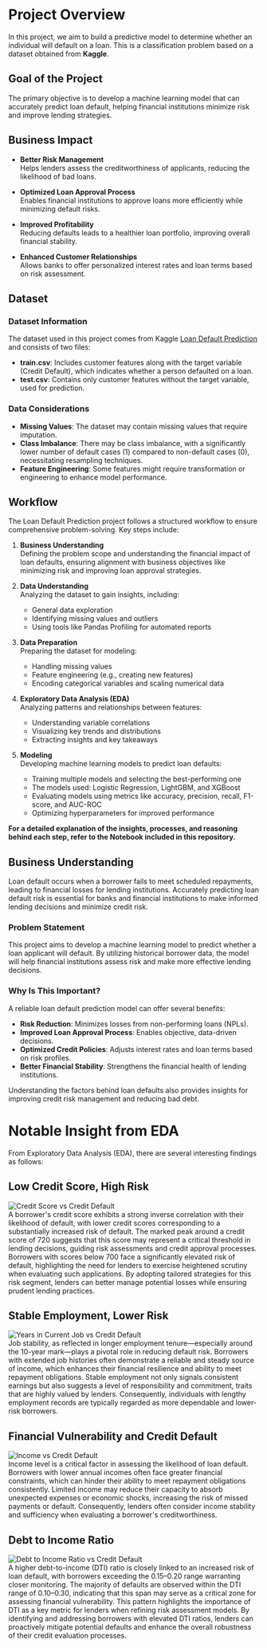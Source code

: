 # Project Overview 

In this project, we aim to build a predictive model to determine whether an individual will default on a loan. This is a classification problem based on a dataset obtained from **Kaggle**.

## Goal of the Project
The primary objective is to develop a machine learning model that can accurately predict loan default, helping financial institutions minimize risk and improve lending strategies.

## Business Impact
- **Better Risk Management**  
  Helps lenders assess the creditworthiness of applicants, reducing the likelihood of bad loans.
  
- **Optimized Loan Approval Process**  
  Enables financial institutions to approve loans more efficiently while minimizing default risks.
  
- **Improved Profitability**  
  Reducing defaults leads to a healthier loan portfolio, improving overall financial stability.
  
- **Enhanced Customer Relationships**  
  Allows banks to offer personalized interest rates and loan terms based on risk assessment.

## Dataset

### Dataset Information
The dataset used in this project comes from Kaggle [Loan Default Prediction](https://www.kaggle.com/competitions/credit-default-prediction-ai-big-data/overview) and consists of two files:
- **train.csv**: Includes customer features along with the target variable (Credit Default), which indicates whether a person defaulted on a loan.
- **test.csv**: Contains only customer features without the target variable, used for prediction.


### Data Considerations
- **Missing Values**: The dataset may contain missing values that require imputation.
- **Class Imbalance**: There may be class imbalance, with a significantly lower number of default cases (1) compared to non-default cases (0), necessitating resampling techniques.
- **Feature Engineering**: Some features might require transformation or engineering to enhance model performance.

## Workflow 

The Loan Default Prediction project follows a structured workflow to ensure comprehensive problem-solving. Key steps include:

1. **Business Understanding**  
   Defining the problem scope and understanding the financial impact of loan defaults, ensuring alignment with business objectives like minimizing risk and improving loan approval strategies.
   
2. **Data Understanding**  
   Analyzing the dataset to gain insights, including:
   - General data exploration
   - Identifying missing values and outliers
   - Using tools like Pandas Profiling for automated reports

3. **Data Preparation**  
   Preparing the dataset for modeling:
   - Handling missing values
   - Feature engineering (e.g., creating new features)
   - Encoding categorical variables and scaling numerical data

4. **Exploratory Data Analysis (EDA)**  
   Analyzing patterns and relationships between features:
   - Understanding variable correlations
   - Visualizing key trends and distributions
   - Extracting insights and key takeaways

5. **Modeling**  
   Developing machine learning models to predict loan defaults:
   - Training multiple models and selecting the best-performing one
   - The models used: Logistic Regression, LightGBM, and XGBoost
   - Evaluating models using metrics like accuracy, precision, recall, F1-score, and AUC-ROC
   - Optimizing hyperparameters for improved performance

**For a detailed explanation of the insights, processes, and reasoning behind each step, refer to the Notebook included in this repository.**

## Business Understanding

Loan default occurs when a borrower fails to meet scheduled repayments, leading to financial losses for lending institutions. Accurately predicting loan default risk is essential for banks and financial institutions to make informed lending decisions and minimize credit risk.

### Problem Statement
This project aims to develop a machine learning model to predict whether a loan applicant will default. By utilizing historical borrower data, the model will help financial institutions assess risk and make more effective lending decisions.

### Why Is This Important?
A reliable loan default prediction model can offer several benefits:
- **Risk Reduction**: Minimizes losses from non-performing loans (NPLs).
- **Improved Loan Approval Process**: Enables objective, data-driven decisions.
- **Optimized Credit Policies**: Adjusts interest rates and loan terms based on risk profiles.
- **Better Financial Stability**: Strengthens the financial health of lending institutions.

Understanding the factors behind loan defaults also provides insights for improving credit risk management and reducing bad debt.

# Notable Insight from EDA

From Exploratory Data Analysis (EDA), there are several interesting findings as follows:

## Low Credit Score, High Risk
![Credit Score vs Credit Default](https://github.com/RaihanWinurputra/LoanDefaultPrediction/blob/main/Notable%20Insight%20from%20EDA/Credit%20Score%20vs%20Credit%20Default.png)  
A borrower's credit score exhibits a strong inverse correlation with their likelihood of default, with lower credit scores corresponding to a substantially increased risk of default. The marked peak around a credit score of 720 suggests that this score may represent a critical threshold in lending decisions, guiding risk assessments and credit approval processes. Borrowers with scores below 700 face a significantly elevated risk of default, highlighting the need for lenders to exercise heightened scrutiny when evaluating such applications. By adopting tailored strategies for this risk segment, lenders can better manage potential losses while ensuring prudent lending practices.

## Stable Employment, Lower Risk
![Years in Current Job vs Credit Default](https://github.com/RaihanWinurputra/LoanDefaultPrediction/blob/main/Notable%20Insight%20from%20EDA/Years%20in%20Current%20Job%20vs%20Credit%20Default.png)  
Job stability, as reflected in longer employment tenure—especially around the 10-year mark—plays a pivotal role in reducing default risk. Borrowers with extended job histories often demonstrate a reliable and steady source of income, which enhances their financial resilience and ability to meet repayment obligations. Stable employment not only signals consistent earnings but also suggests a level of responsibility and commitment, traits that are highly valued by lenders. Consequently, individuals with lengthy employment records are typically regarded as more dependable and lower-risk borrowers.

## Financial Vulnerability and Credit Default
![Income vs Credit Default](https://github.com/RaihanWinurputra/LoanDefaultPrediction/blob/main/Notable%20Insight%20from%20EDA/Annual%20Income%20vs%20Credit%20Default.png)  
Income level is a critical factor in assessing the likelihood of loan default. Borrowers with lower annual incomes often face greater financial constraints, which can hinder their ability to meet repayment obligations consistently. Limited income may reduce their capacity to absorb unexpected expenses or economic shocks, increasing the risk of missed payments or default. Consequently, lenders often consider income stability and sufficiency when evaluating a borrower's creditworthiness.

## Debt to Income Ratio
![Debt to Income Ratio vs Credit Default](https://github.com/RaihanWinurputra/LoanDefaultPrediction/blob/main/Notable%20Insight%20from%20EDA/Debt%20to%20Income%20Ratio.png)  
A higher debt-to-income (DTI) ratio is closely linked to an increased risk of loan default, with borrowers exceeding the 0.15–0.20 range warranting closer monitoring. The majority of defaults are observed within the DTI range of 0.10–0.30, indicating that this span may serve as a critical zone for assessing financial vulnerability. This pattern highlights the importance of DTI as a key metric for lenders when refining risk assessment models. By identifying and addressing borrowers with elevated DTI ratios, lenders can proactively mitigate potential defaults and enhance the overall robustness of their credit evaluation processes.
